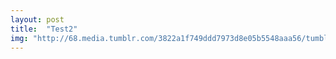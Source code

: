 ```yaml
---
layout: post
title:  "Test2"
img: "http://68.media.tumblr.com/3822a1f749ddd7973d8e05b5548aaa56/tumblr_o40wpaAoBF1repnjbo1_500.jpg"
---
```

